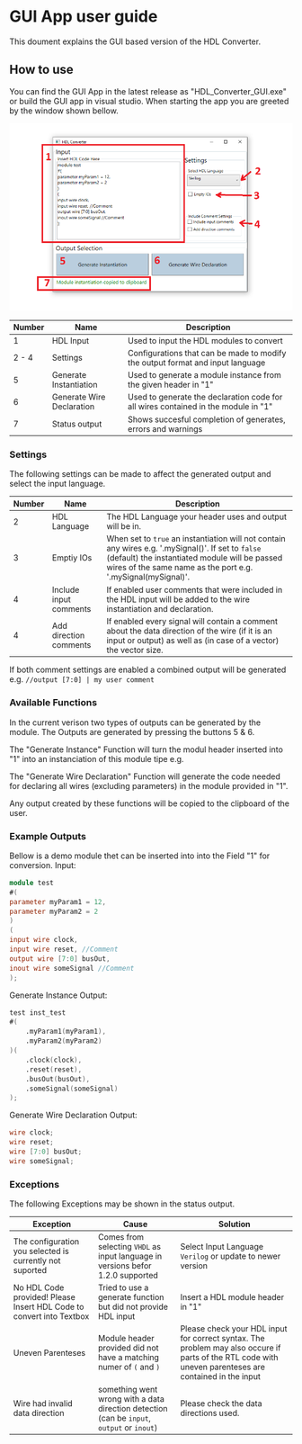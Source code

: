 # GUI App user guide
This doument explains the GUI based version of the HDL Converter.

## How to use
You can find the GUI App in the latest release as "HDL_Converter_GUI.exe" or build the GUI app in visual studio. When starting the app you are greeted by the window shown bellow.

 ![Main Menu with HDL](/Documentation/1_Images/GUI/guiOverview.PNG)
 
| Number | Name                      | Description                                                                        |
|--------|---------------------------|------------------------------------------------------------------------------------|
| 1      | HDL Input                 | Used to input the HDL modules to convert                                           |
| 2 - 4  | Settings                  | Configurations that can be made to modify the output format and input language     |
| 5      | Generate Instantiation    | Used to generate a module instance from the given header in "1"                    |
| 6      | Generate Wire Declaration | Used to generate the declaration code for all wires contained in the module in "1" |
| 7      | Status output             | Shows succesful completion of generates, errors and warnings                       |
 
 
 ### Settings
 The following settings can be made to affect the generated output and select the input language.
 
| Number | Name                   | Description                                                                                                                                                                                                          |
|--------|------------------------|----------------------------------------------------------------------------------------------------------------------------------------------------------------------------------------------------------------------|
| 2      | HDL Language           | The HDL Language your header uses and output will be in.                                                                                     |
| 3      | Emptiy IOs             | When set to `true` an instantiation will not contain any wires e.g. '.mySignal()'. If set to `false` (default) the instantiated module will be passed wires of the same name as the port e.g. '.mySignal(mySignal)'. |
| 4      | Include input comments | If enabled user comments that were included in the HDL input will be added to the wire instantiation and declaration.                                                                                                |
| 4      | Add direction comments | If enabled every signal will contain a comment about the data direction of the wire (if it is an input or output) as well as (in case of a vector) the vector size.                                                  |

If both comment settings are enabled a combined output will be generated e.g. `//output [7:0] | my user comment`

### Available Functions 
In the current verison two types of outputs can be generated by the module. The Outputs are generated by pressing the buttons 5 & 6.

The "Generate Instance" Function will turn the modul header inserted into "1" into an instanciation of this module tipe e.g.

The "Generate Wire Declaration" Function will generate the code needed for declaring all wires (excluding parameters) in the module provided in "1".

Any output created by these functions will be copied to the clipboard of the user.

### Example Outputs
Bellow is a demo module thet can be inserted into into the Field "1" for conversion.
Input:
```verilog
module test
#(
parameter myParam1 = 12,
parameter myParam2 = 2
)
(
input wire clock,
input wire reset, //Comment
output wire [7:0] busOut,
inout wire someSignal //Comment
);
```
Generate Instance Output:
```verilog
test inst_test
#(
	.myParam1(myParam1),
	.myParam2(myParam2)
)(
	.clock(clock),
	.reset(reset),
	.busOut(busOut),
	.someSignal(someSignal)
);
```
Generate Wire Declaration Output:
```verilog
wire clock;
wire reset;
wire [7:0] busOut;
wire someSignal;
```

### Exceptions
The following Exceptions may be shown in the status output.

| Exception                                                            | Cause                                                                                       | Solution                                                                                                                                                |
|----------------------------------------------------------------------|---------------------------------------------------------------------------------------------|---------------------------------------------------------------------------------------------------------------------------------------------------------|
| The configuration you selected is currently not suported             | Comes from selecting `VHDL` as input language in versions befor 1.2.0 supported                    | Select Input Language `Verilog` or update to newer version                                                                                                                         |
| No HDL Code provided! Please Insert HDL Code to convert into Textbox | Tried to use a generate function but did not provide HDL input                              | Insert a HDL module header in "1"                                                                                                                       |
| Uneven Parenteses                                                    | Module header provided did not have a matching numer of `(` and `)`                         | Please check your HDL input for correct syntax. The problem may also occure if parts of the RTL code with uneven parenteses  are contained in the input |
| Wire had invalid data direction                                      | something went wrong with a data direction detection (can be `input`, `output` or `inout`)  | Please check the data directions used.                                                                                                                  |

